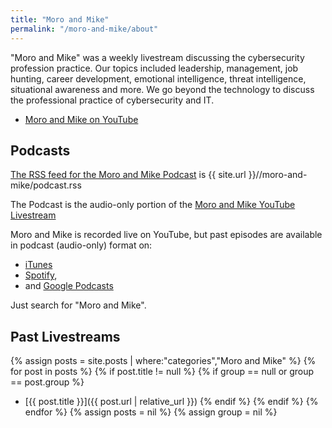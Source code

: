 ```yaml
---
title: "Moro and Mike"
permalink: "/moro-and-mike/about"
---
```

"Moro and Mike" was a weekly livestream discussing the cybersecurity profession practice. Our topics included leadership, management, job hunting, career development, emotional intelligence, threat intelligence, situational awareness and more. We go beyond the technology to discuss the professional practice of cybersecurity and IT.

- [Moro and Mike on YouTube](https://youtube.com/cyberlibrarian/)
		
## Podcasts
[The RSS feed for the Moro and Mike Podcast]({{site.url}}/moro-and-mike/podcast.rss) is {{ site.url }}//moro-and-mike/podcast.rss

The Podcast is the audio-only portion of the [Moro and Mike YouTube Livestream](https://youtube.com/cyberlibrarian/)

Moro and Mike is recorded live on YouTube, but past episodes are available in podcast (audio-only) format on:
- [iTunes](https://podcasts.apple.com/ca/podcast/moro-and-mike/id1523514571)
- [Spotify](https://open.spotify.com/show/0YK3VLKedbZ3YZyj33v7Cq?si=PtWdFp3ATJ21jhnp3TRvdw), 
- and [Google Podcasts](https://podcasts.google.com/feed/aHR0cHM6Ly93d3cuY3liZXJsaWJyYXJpYW4uY2EvbW9yby1hbmQtbWlrZS9wb2RjYXN0LnJzcw?sa=X&ved=0CAYQrrcFahcKEwi4zImFw-TqAhUAAAAAHQAAAAAQAQ)

Just search for "Moro and Mike".

## Past Livestreams
{% assign posts = site.posts | where:"categories","Moro and Mike" %}
{% for post in posts %}
{% if post.title != null %}
{% if group == null or group == post.group %}         
- [{{ post.title }}]({{ post.url | relative_url }})
{% endif %}
{% endif %}
{% endfor %}
{% assign posts = nil %}
{% assign group = nil %}
